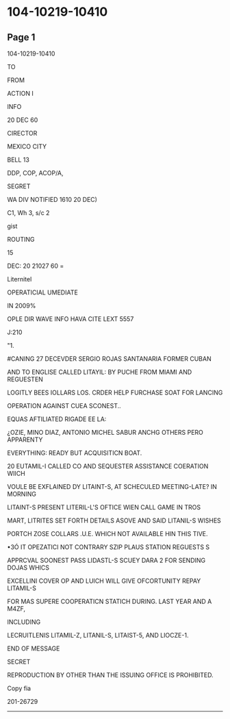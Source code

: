 # 104-10219-10410

## Page 1

104-10219-10410

TO

FROM

ACTION I

INFO

20 DEC 60

CIRECTOR

MEXICO CITY

BELL 13

DDP, COP, ACOP/A,

SEGRET

WA DIV NOTIFIED 1610 20 DEC)

C1, Wh 3, s/c 2

gist

ROUTING

15

DEC: 20 21027 60 =

Liternitel

OPERATICIAL UMEDIATE

IN 2009%

OPLE DIR WAVE INFO HAVA CITE LEXT 5557

J:210

"1.

#CANING 27 DECEVDER SERGIO ROJAS SANTANARIA FORMER CUBAN

AND TO ENGLISE CALLED LITAYIL: BY PUCHE FROM MIAMI AND REGUESTEN

LOGITLY BEES IOLLARS LOS. CRDER HELP FURCHASE SOAT FOR LANCING

OPERATION AGAINST CUEA SCONEST..

EQUAS AFTILIATED RIGADE EE LA:

¿OZIE, MINO DIAZ, ANTONIO MICHEL SABUR ANCHG OTHERS PERO APPARENTY

EVERYTHING: READY BUT ACQUISITICN BOAT.

20 EUTAMIL-I CALLED CO AND SEQUESTER ASSISTANCE COERATION WIICH

VOULE BE EXFLAINED DY LITAINT-S, AT SCHECULED MEETING-LATE? IN MORNING

LITAINT-S PRESENT LITERIL-L'S OFTICE WIEN CALL GAME IN TROS

MART, LITRITES SET FORTH DETAILS ASOVE AND SAID LITANIL-S WISHES

PORTCH ZOSE COLLARS .U.E. WHICH NOT AVAILABLE HIN THIS TIVE.

•3Ó IT OPEZATICI NOT CONTRARY SZIP PLAUS STATION REGUESTS S

APPRCVAL SOONEST PASS LIDASTL-S SCUEY DARA 2 FOR SENDING DOJAS WHICS

EXCELLINI COVER OP AND LUICH WILL GIVE OFCORTUNITY REPAY LITAMIL-S

FOR MAS SUPERE COOPERATICN STATICH DURING. LAST YEAR AND A M4ZF,

INCLUDING

LECRUITLENIS LITAMIL-Z, LITANIL-S, LITAIST-5, AND LIOCZE-1.

END OF MESSAGE

SECRET

REPRODUCTION BY OTHER THAN THE ISSUING OFFICE IS PROHIBITED.

Copy fia

201-26729

---


